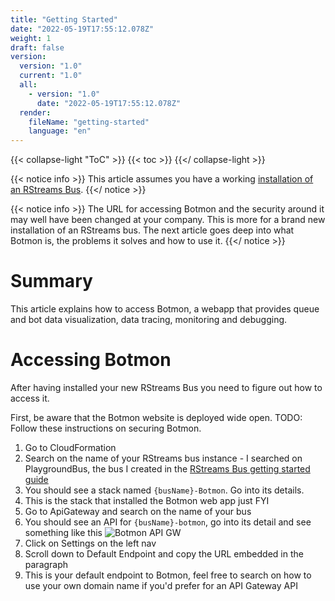 ```yaml
---
title: "Getting Started"
date: "2022-05-19T17:55:12.078Z"
weight: 1
draft: false
version:
  version: "1.0"
  current: "1.0"
  all:
    - version: "1.0"
      date: "2022-05-19T17:55:12.078Z"
  render:
    fileName: "getting-started"
    language: "en"
---
```


{{< collapse-light "ToC" >}}
{{< toc  >}}
{{</ collapse-light >}}

{{< notice info >}}
This article assumes you have a working [installation of an RStreams Bus](../../rstreams-bus/getting-started).
{{</ notice >}}

{{< notice info >}}
The URL for accessing Botmon and the security around it may well have been changed at your company.  This is more for a brand new installation
of an RStreams bus. The next article goes deep into what Botmon is, the problems it solves and how to use it.
{{</ notice >}}
# Summary
This article explains how to access Botmon, a webapp that provides queue and bot data visualization, data tracing, monitoring
and debugging.

# Accessing Botmon
After having installed your new RStreams Bus you need to figure out how to access it.

First, be aware that the Botmon website is deployed wide open.  TODO: Follow these instructions on securing Botmon.

1. Go to CloudFormation
1. Search on the name of your RStreams bus instance - I searched on PlaygroundBus, the bus I created in the
[RStreams Bus getting started guide](../../rstreams-bus/getting-started)
1. You should see a stack named `{busName}-Botmon`.  Go into its details.
1. This is the stack that installed the Botmon web app just FYI
1. Go to ApiGateway and search on the name of your bus
1. You should see an API for `{busName}-botmon`, go into its detail and see something like this
![Botmon API GW](../images/botmon-api-gw.png "420px|center")
1. Click on Settings on the left nav
1. Scroll down to Default Endpoint and copy the URL embedded in the paragraph
1. This is your default endpoint to Botmon, feel free to search on how to use your own domain name if you'd prefer for an API Gateway API